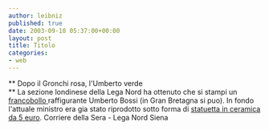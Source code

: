 ```yaml
---
author: leibniz
published: true
date: 2003-09-18 05:37:00+00:00
layout: post
title: Titolo
categories:
- web
---
```


   **   Dopo il Gronchi rosa, l'Umberto verde   
**   La sezione londinese della Lega Nord ha ottenuto che si stampi un  [ francobollo ](http://www.corriere.it/edicola/index.jsp?path=POLITICA&doc=BIOG)raffigurante Umberto Bossi (in Gran Bretagna si puo). In fondo l'attuale ministro era gia stato riprodotto sotto forma di  [ statuetta in ceramica da 5 euro](http://www.prov-siena.leganord.org/gadgets.htm).
Corriere della Sera - Lega Nord Siena
